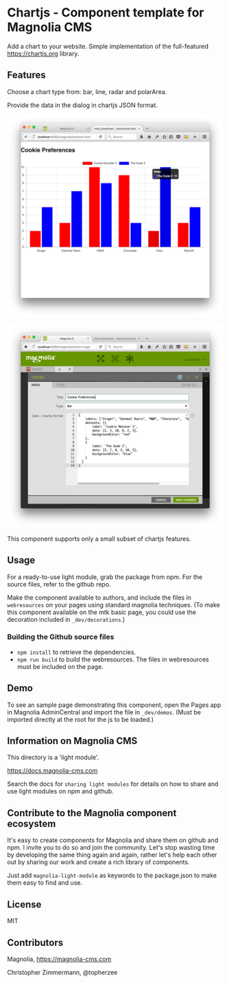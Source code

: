 # Chartjs - Component template for Magnolia CMS

Add a chart to your website. Simple implementation of the full-featured https://chartjs.org library.

## Features
Choose a chart type from: bar, line, radar and polarArea.

Provide the data in the dialog in chartjs JSON format.

![Rendered Output](_dev/README-chartjs.png)

![Component Dialog](_dev/README-chartjs-dialog.png)

This component supports only a small subset of chartjs features.

## Usage
For a ready-to-use light module, grab the package from npm. For the source files, refer to the github repo.

Make the component available to authors, and include the files in `webresources` on your pages using standard magnolia techniques.
(To make this component available on the mtk basic page, you could use the decoration included in `_dev/decorations`.)


### Building the Github source files
* `npm install` to retrieve the dependencies.
* `npm run build` to build the webresources.
The files in webresources must be included on the page.

## Demo
To see an sample page demonstrating this component, open the Pages app in Magnolia AdminCentral and import the file in `_dev/demos`. (Must be imported directly at the root for the js to be loaded.)


## Information on Magnolia CMS
This directory is a 'light module'.

https://docs.magnolia-cms.com

Search the docs for `sharing light modules` for details on how to share and use light modules on npm and github.


## Contribute to the Magnolia component ecosystem
It's easy to create components for Magnolia and share them on github and npm. I invite you to do so and join the community. Let's stop wasting time by developing the same thing again and again, rather let's help each other out by sharing our work and create a rich library of components.

Just add `magnolia-light-module` as keywords to the package.json to make them easy to find and use.

## License

MIT

## Contributors

Magnolia, https://magnolia-cms.com

Christopher Zimmermann, @topherzee
